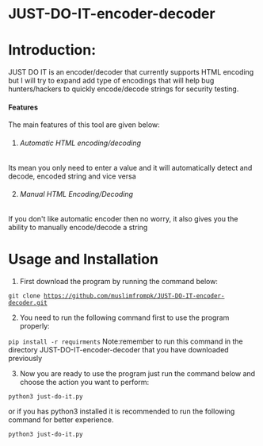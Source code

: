 # JUST-DO-IT-encoder-decoder

# Introduction:
JUST DO IT is an encoder/decoder that currently supports HTML encoding but I will try to expand add type of encodings that
will help bug hunters/hackers to quickly encode/decode strings for security testing.

#### Features
The main features of this tool are given below:

1. ###### Automatic HTML encoding/decoding
Its mean you only need to enter a value and it will automatically detect and decode, encoded string and vice versa

2. ###### Manual HTML Encoding/Decoding
If you don't like automatic encoder then no worry, it also gives you the ability to manually encode/decode a string

# Usage and Installation
1. First download the program by running the command below:

<code>git clone https://github.com/muslimfrompk/JUST-DO-IT-encoder-decoder.git</code>

2. You need to run the following command first to use the program properly:

<code>pip install -r requirments</code>
Note:remember to run this command in the directory JUST-DO-IT-encoder-decoder that you have downloaded previously

3. Now you are ready to use the program just run the command below and choose the action you want to perform:

<code>python3 just-do-it.py</code>

or if you has python3 installed it is recommended to run the following command for better experience.

<code>python3 just-do-it.py</code>

